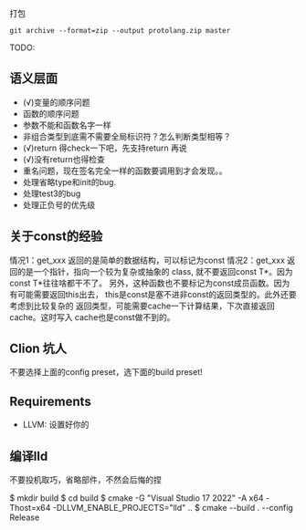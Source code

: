 打包

```
git archive --format=zip --output protolang.zip master
```

TODO:

## 语义层面

- (√)变量的顺序问题
- 函数的顺序问题
- 参数不能和函数名字一样
- 非组合类型到底需不需要全局标识符？怎么判断类型相等？
- (√)return 得check一下吧，先支持return 再说
- (√)没有return也得检查
- 重名问题，现在签名完全一样的函数要调用到才会发现。。
- 处理省略type和init的bug.
- 处理test3的bug
- 处理正负号的优先级

## 关于const的经验

情况1：get_xxx 返回的是简单的数据结构，可以标记为const
情况2：get_xxx 返回的是一个指针，指向一个较为复杂或抽象的 class,
就不要返回const T*。因为const T*往往啥都干不了。
另外，这种函数也不要标记为const成员函数。因为有可能需要返回this出去，
this是const是塞不进非const的返回类型的。此外还要考虑到比较复杂的
返回类型，可能需要cache一下计算结果，下次直接返回cache。这时写入
cache也是const做不到的。

## Clion 坑人

不要选择上面的config preset，选下面的build preset!

## Requirements

- LLVM: 设置好你的

## 编译lld

不要投机取巧，省略部件，不然会后悔的捏

$ mkdir build
$ cd build
$ cmake -G "Visual Studio 17 2022" -A x64 -Thost=x64 -DLLVM_ENABLE_PROJECTS="lld" ..
$ cmake --build . --config Release

